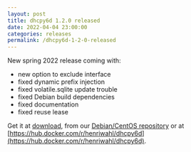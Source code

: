 ```yaml
---
layout: post
title: dhcpy6d 1.2.0 released
date: 2022-04-04 23:00:00
categories: releases
permalink: /dhcpy6d-1-2-0-released
---
```


New spring 2022 release coming with:

- new option to exclude interface 
- fixed dynamic prefix injection 
- fixed volatile.sqlite update trouble 
- fixed Debian build dependencies 
- fixed documentation 
- fixed reuse lease

Get it at [download](/download), from our [Debian/CentOS repository](/debian-and-redhat-centos-stable-repositories-available) or at [https://hub.docker.com/r/henriwahl/dhcpy6d](https://hub.docker.com/r/henriwahl/dhcpy6d).


